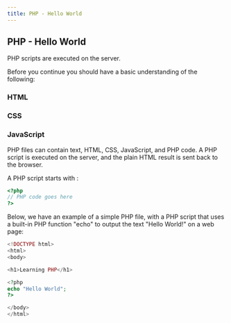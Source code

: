 ```yaml
---
title: PHP - Hello World
---
```

## PHP - Hello World

PHP scripts are executed on the server.

Before you continue you should have a basic understanding of the following:

### HTML
### CSS
### JavaScript
PHP files can contain text, HTML, CSS, JavaScript, and PHP code.
A PHP script is executed on the server, and the plain HTML result is sent back to the browser.

A PHP script starts with <?php and ends with ?>:
```php
<?php
// PHP code goes here
?>
```

Below, we have an example of a simple PHP file, with a PHP script that uses a built-in PHP function "echo" to output the text "Hello World!" on a web page:

```php
<!DOCTYPE html>
<html>
<body>

<h1>Learning PHP</h1>

<?php
echo "Hello World";
?>

</body>
</html>
```
